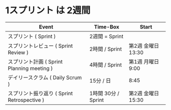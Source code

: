 # 1スプリント は 2週間

 | Event | Time-Box | Start |
 ----|----|----
 | スプリント ( Sprint )   |  2週間 = Sprint  | |
 | スプリントレビュー ( Sprint Review )  | 2時間 / Sprint|  第2週 金曜日 13:30 <!--- ここを変更 ---> |
 | スプリント計画 ( Sprint Planning meeting  )  | 4時間 / Sprint| 第1週 月曜日 9:00 <!--- ここを変更 ---> |
 | デイリースクラム ( Daily Scrum ) | 15分 / 日| 8:45 <!--- ここを変更 ---> |
 | スプリント振り返り ( Sprint Retrospective )  | 1時間 30分 / Sprint| 第2週 金曜日 15:30 <!--- ここを変更 ---> |
